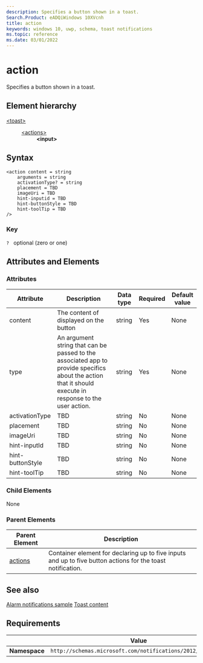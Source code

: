 ```yaml
---
description: Specifies a button shown in a toast.
Search.Product: eADQiWindows 10XVcnh
title: action
keywords: windows 10, uwp, schema, toast notifications
ms.topic: reference
ms.date: 03/01/2022
---
```


# action

Specifies a button shown in a toast.

## Element hierarchy

<dl>
<dt><a href="element-toast.md">&lt;toast&gt;</a></dt>
<dd>
<dl>
<dt><a href="element-actions.md">&lt;actions&gt;</a></dt>
<dd><b>&lt;input&gt;</b></dd>
</dl>
</dd>
</dl>

## Syntax

``` syntax
<action content = string
    arguments = string
    activationType? = string 
    placement = TBD
    imageUri = TBD
    hint-inputid = TBD
    hint-buttonStyle = TBD
    hint-toolTip = TBD
/>
```

### Key

`?`   optional (zero or one)

## Attributes and Elements


### Attributes

| Attribute | Description | Data type | Required | Default value |
|-----------|-------------|-----------|----------|---------------|
| content   | The content of displayed on the button | string    | Yes      | None          |
| type      | An argument string that can be passed to the associated app to provide specifics about the action that it should execute in response to the user action.  | string   | Yes      | None          |
| activationType | TBD | string | No | None |
| placement | TBD | string | No | None |
| imageUri | TBD | string | No | None |
| hint-inputId | TBD | string | No | None |
| hint-buttonStyle | TBD | string | No | None |
| hint-toolTip | TBD | string | No | None |

### Child Elements

None

### Parent Elements

| Parent Element | Description |
|----------------|-------------|
| [actions](element-actions.md) | Container element for declaring up to five inputs and up to five button actions for the toast notification. |

## See also

[Alarm notifications sample](/samples/browse/)
[Toast content](/windows/apps/design/shell/tiles-and-notifications/adaptive-interactive-toasts)

## Requirements

|          | Value |
|----------|--------------|
| **Namespace** | `http://schemas.microsoft.com/notifications/2012/toast.xsd` |

 

 
